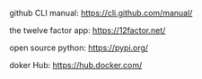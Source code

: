 github CLI manual: https://cli.github.com/manual/

the twelve factor app: https://12factor.net/

open source python: https://pypi.org/

doker Hub: https://hub.docker.com/